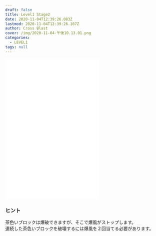 ```yaml
---
draft: false
title: Level1 Stage2
date: 2020-11-04T12:39:26.083Z
lastmod: 2020-11-04T12:39:26.107Z
author: Cross Blast
cover: /img/2020-11-04-午後10.13.01.png
categories:
  - LEVEL1
tags: null
---
```

<p><iframe id="wordsearch" style="height: 450px;" src="//fervent-lumiere-0e0ee3.netlify.app/#/blast/20201104220739721/ja" frameborder="0" scrolling="no" allowfullscreen=""></iframe></p>

### ヒント

茶色いブロックは爆破できますが、そこで爆風がストップします。\
連続した茶色いブロックを破壊するには爆風を２回当てる必要があります。